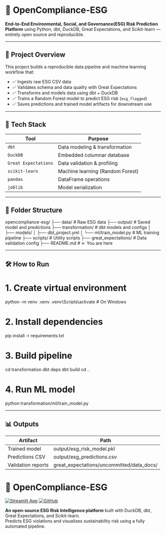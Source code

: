 # 🌱 OpenCompliance-ESG

**End-to-End Environmental, Social, and Governance(ESG) Risk Prediction Platform** using Python, dbt, DuckDB, Great Expectations, and Scikit-learn — entirely open source and reproducible.

---

## 🚀 Project Overview

This project builds a reproducible data pipeline and machine learning workflow that:
- ✅ Ingests raw ESG CSV data
- ✅ Validates schema and data quality with Great Expectations
- ✅ Transforms and models data using dbt + DuckDB
- ✅ Trains a Random Forest model to predict ESG risk (`esg_flagged`)
- ✅ Saves predictions and trained model artifacts for downstream use

---

## 🧱 Tech Stack

| Tool               | Purpose                              |
|--------------------|--------------------------------------|
| `dbt`              | Data modeling & transformation       |
| `DuckDB`           | Embedded columnar database           |
| `Great Expectations` | Data validation & profiling         |
| `scikit-learn`     | Machine learning (Random Forest)     |
| `pandas`           | DataFrame operations                 |
| `joblib`           | Model serialization                  |

---

## 📁 Folder Structure

opencompliance-esg/
├── data/                     # Raw ESG data
├── output/                   # Saved model and predictions
├── transformation/           # dbt models and configs
│   ├── models/
│   ├── dbt_project.yml
│   └── ml/train_model.py     # ML training pipeline
├── scripts/                  # Utility scripts
├── great_expectations/       # Data validation config
├── README.md                 # ← You are here

---

## 🛠️ How to Run

# 1. Create virtual environment
python -m venv .venv
.venv\Scripts\activate    # On Windows

# 2. Install dependencies
pip install -r requirements.txt

# 3. Build pipeline
cd transformation
dbt deps
dbt build
cd ..

# 4. Run ML model
python transformation/ml/train_model.py

---

## 📊 Outputs

| Artifact | Path |
|----------|------|
| Trained model | output/esg_risk_model.pkl |
| Predictions CSV | output/esg_predictions.csv |
| Validation reports | great_expectations/uncommitted/data_docs/ |

# 🌱 OpenCompliance-ESG

[![Streamlit App](https://img.shields.io/badge/Dashboard-Live-green?logo=streamlit)](https://opencompliance-esg-v9vsujgrphuxndtpx4pddh.streamlit.app/)
[![GitHub](https://img.shields.io/badge/Source-GitHub-blue?logo=github)](https://github.com/ojasshukla01/opencompliance-esg)

**An open-source ESG Risk Intelligence platform** built with DuckDB, dbt, Great Expectations, and Scikit-learn.  
Predicts ESG violations and visualizes sustainability risk using a fully automated pipeline.
